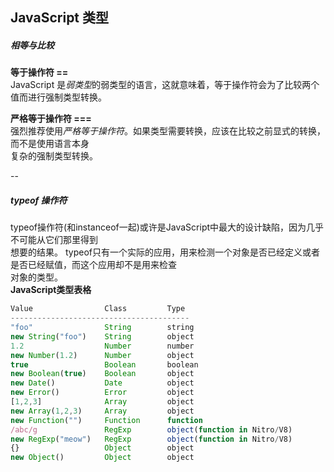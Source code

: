 ## JavaScript 类型

##### 相等与比较
**等于操作符 ==**<br>
JavaScript 是*弱类型*的弱类型的语言，这就意味着，等于操作符会为了比较两个值而进行强制类型转换。

**严格等于操作符 ===**<br>
强烈推荐使用*严格等于操作符*。如果类型需要转换，应该在比较之前显式的转换，而不是使用语言本身<br>
复杂的强制类型转换。

--

##### typeof 操作符
typeof操作符(和instanceof一起)或许是JavaScript中最大的设计缺陷，因为几乎不可能从它们那里得到<br>
想要的结果。
typeof只有一个实际的应用，用来检测一个对象是否已经定义或者是否已经赋值，而这个应用却不是用来检查<br>
对象的类型。<br>
**JavaScript类型表格**
```javascript
Value                Class         Type
----------------------------------------
"foo"                String        string  
new String("foo")    String        object 
1.2                  Number        number
new Number(1.2)      Number        object
true                 Boolean       boolean
new Boolean(true)    Boolean       object
new Date()           Date          object
new Error()          Error         object
[1,2,3]              Array         object
new Array(1,2,3)     Array         object
new Function("")     Function      function
/abc/g               RegExp        object(function in Nitro/V8)
new RegExp("meow")   RegExp        object(function in Nitro/V8)
{}                   Object        object
new Object()         Object        object
```
